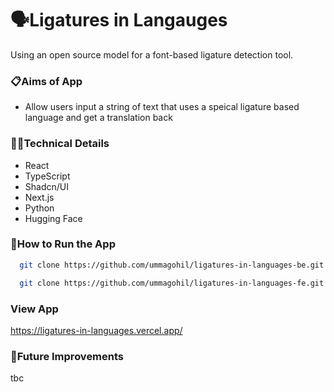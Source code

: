 # 🗣️Ligatures in Langauges
Using an open source model for a font-based ligature detection tool.

### 📋Aims of App
- Allow users input a string of text that uses a speical ligature based language and get a translation back
  
### 👩‍💻Technical Details

- React
- TypeScript
- Shadcn/UI
- Next.js
- Python
- Hugging Face

### 🔧How to Run the App

```bash
  git clone https://github.com/ummagohil/ligatures-in-languages-be.git
```

```bash
  git clone https://github.com/ummagohil/ligatures-in-languages-fe.git
```

### View App
https://ligatures-in-languages.vercel.app/

### 💭Future Improvements
tbc
